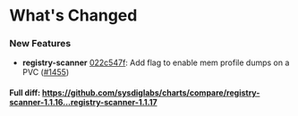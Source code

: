 # What's Changed

### New Features
- **registry-scanner** [022c547f](https://github.com/sysdiglabs/charts/commit/022c547f0a871a22e2e7035745765189edc5697f): Add flag to enable mem profile dumps on a PVC ([#1455](https://github.com/sysdiglabs/charts/issues/1455))
#### Full diff: https://github.com/sysdiglabs/charts/compare/registry-scanner-1.1.16...registry-scanner-1.1.17

